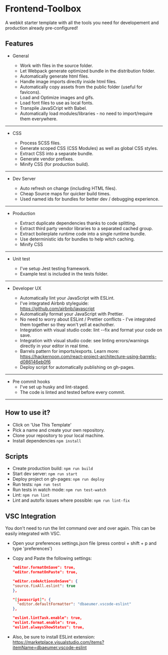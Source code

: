 # Frontend-Toolbox

A webkit starter template with all the tools you need for developement and production already pre-configured!

## Features

- General

  - Work with files in the source folder.
  - Let Webpack generate optimized bundle in the distribution folder.
  - Automatically generate html files.
  - Handle image imports directly inside html files.
  - Automatically copy assets from the public folder (useful for favicons).
  - Load and Optimize images and gifs.
  - Load font files to use as local fonts.
  - Transpile JavaSCript with Babel.
  - Automatically load modules/libraries - no need to import/require them everywhere.

---

- CSS

  - Process SCSS files.
  - Generate scoped CSS (CSS Modules) as well as global CSS styles.
  - Extract CSS into a separate bundle.
  - Generate vendor prefixes.
  - Minify CSS (for production build).

---

- Dev Server

  - Auto refresh on change (including HTML files).
  - Cheap Source maps for quicker build times.
  - Used named ids for bundles for better dev / debugging experience.

---

- Production

  - Extract duplicate dependencies thanks to code splitting.
  - Extract third party vendor libraries to a separated cached group.
  - Extract boilerplate runtime code into a single runtime bundle.
  - Use deterministic ids for bundles to help witch caching.
  - Minify CSS

---

- Unit test

  - I've setup Jest testing framework.
  - Example test is included in the tests folder.

---

- Developer UX

  - Automatically lint your JavaScript with ESLint.
  - I've integrated Airbnb styleguide: https://github.com/airbnb/javascript
  - Automatically format your JavaScript with Prettier.
  - No need to worry about ESLint / Prettier conflicts - I've integrated them together so they won't yell at eachother.
  - Integration with visual studio code: lint --fix and format your code on save.
  - Integration with visual studio code: see linting errors/warnings directly in your editor in real time.
  - Barrels pattern for imports/exports. Learn more: https://hackernoon.com/react-project-architecture-using-barrels-d086146eb0f6
  - Deploy script for automatically publishing on gh-pages.

---

- Pre commit hooks
  - I've set up husky and lint-staged.
  - The code is linted and tested before every commit.

---

## How to use it?

- Click on 'Use This Template'
- Pick a name and create your own repository.
- Clone your repository to your local machine.
- Install dependencies `npm install`

## Scripts

- Create production build: `npm run build`
- Start dev server: `npm run start`
- Deploy project on gh-pages: `npm run deploy`
- Run tests: `npm run test`
- Run tests in watch mode: `npm run test-watch`
- Lint: `npm run lint`
- Lint and autofix issues where possible: `npm run lint-fix`

## VSC Integration

You don't need to run the lint command over and over again. This can be easily integrated with VSC.

- Open your preferences settings.json file (press control + shift + p and type 'preferences')

- Copy and Paste the following settings:

  ```json
  "editor.formatOnSave": true,
  "editor.formatOnPaste": true,

  "editor.codeActionsOnSave": {
  "source.fixAll.eslint": true
  },

  "[javascript]": {
  	"editor.defaultFormatter": "dbaeumer.vscode-eslint"
  },

  "eslint.lintTask.enable": true,
  "eslint.format.enable": true,
  "eslint.alwaysShowStatus": true,
  ```

- Also, be sure to install ESLint extension: https://marketplace.visualstudio.com/items?itemName=dbaeumer.vscode-eslint
